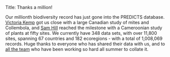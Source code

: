 Title: Thanks a million!

Our millionth biodiversity record has just gone into the PREDICTS
database. [Victoria Kemp]({filename}/pages/team.md#VK)
got us close with a large Canadian study of mites and Collembola,
and [Sam Hill]({filename}/pages/team.md#SH) reached
the milestone with a Cameroonian study of plants at fifty sites.
We currently have 348 data sets, with over 11,800 sites, spanning
67 countries and 182 ecoregions - with a total of 1,008,069
records. Huge thanks to everyone who has shared their data with us,
and to [all the team]({filename}/pages/team.md) who have been working
so hard all summer to collate it.
